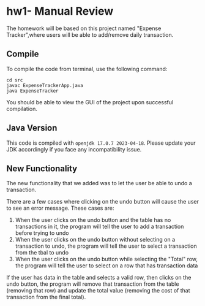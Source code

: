 # hw1- Manual Review

The homework will be based on this project named "Expense Tracker",where users will be able to add/remove daily transaction. 

## Compile

To compile the code from terminal, use the following command:
```
cd src
javac ExpenseTrackerApp.java
java ExpenseTracker
```

You should be able to view the GUI of the project upon successful compilation. 

## Java Version
This code is compiled with ```openjdk 17.0.7 2023-04-18```. Please update your JDK accordingly if you face any incompatibility issue.

## New Functionality

The new functionality that we added was to let the user be able to undo a transaction.

There are a few cases where clicking on the undo button will cause the user to see an error message. These cases are:
1. When the user clicks on the undo button and the table has no transactions in it, the program will tell the user to add a transaction before trying to undo
2. When the user clicks on the undo button without selecting on a transaction to undo, the program will tell the user to select a transaction from the tbal to undo
3. When the user clicks on the undo button while selecting the "Total" row, the program will tell the user to select on a row that has transaction data

If the user has data in the table and selects a valid row, then clicks on the undo button, the program will remove that transaction from the table (removing that row) and update the total value (removing the cost of that transaction from the final total).
